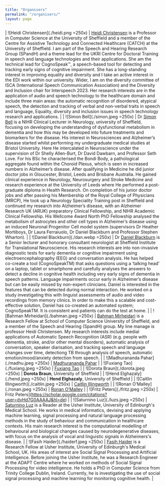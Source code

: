 ```yaml
---
title: "Organisers"
permalink: "/organisers/"
layout: page
---
```



|  ![Heidi Christensen](./heidi.png =250x)   | [Heidi Christensen](https://scholar.google.co.uk/citations?user=5ccB6BcAAAAJ&hl=en) is a Professor in Computer Science at the University of Sheffield and a member of the Centre for Assistive Technology and Connected Healthcare (CATCH) at the University of Sheffield. I am part of the Speech and Hearing Research Group (SPandH) and a theme lead for the UKRI Centre for Doctoral Training in speech and language technologies and their applications. She am the technical lead for CognoSpeak™, a speech-based tool for detecting and tracking early signs of cognitive impairment. She has a long-standing interest in improving equality and diversity and I take an active interest in the EDI work within our university. Wider, I am on the diversity committee of ISCA (International Speech Communication Association) and the Diversity and Inclusion chair for Interspeech 2023. Her research interests are in the application of audio and speech technology to the healthcare domain and include three main areas: the automatic recognition of disordered, atypical speech, the detection and tracking of verbal and non-verbal traits in speech and language, Equality, diversity and inclusion issues in speech technology research and applications.      |
| ![Simon Bell](./simon.jpeg =250x)        |   Dr [Simon Bell](https://scholar.google.co.uk/citations?user=ncnEETQAAAAJ&hl=en) is a NIHR Clinical Lecturer in Neurology, university of Sheffield, focusing on developing the understanding of dysfunctional metabolism in dementia and how this may be developed into future treatments and biomarkers for the disease. His interest in Neurosciences and Alzheimer’s disease started whilst performing my undergraduate medical studies at Bristol University. Here He intercalated in Neuroscience under the supervision of Dr Shelly Allen-Burt, Dr David Dawbarn, and Professor Seth Love. For his BSc he characterised the Bondi Body, a pathological aggregate found within the Choroid Plexus, which is seen in increased numbers in Alzheimer’s disease. After qualifying in Medicine he did junior doctor jobs in Gloucester, Bristol, Leeds and Brisbane Australia. He gained clinical experience in Neurology, Neurosurgery and Stroke Medicine and research experience at the University of Leeds where He performed a post-graduate diploma in Health Research.  On completion of his junior doctor jobs and after passing his Membership of the Royal College of Physicians (MRCP), He took up a Neurology Speciality Training post in Sheffield and continued my research into Alzheimer’s disease, with an Alzheimer Research UK (ARUK) preparatory Clinical Fellowship, and NIHR Academic Clinical Fellowship. His Wellcome 4ward North PhD Fellowship analysed the metabolism of astrocytes and other cell types in Alzheimer’s disease using an induced Neuronal Progenitor Cell model system (supervisors Dr Heather Mortiboys, Dr Laura Ferraiuolo, Dr Daniel Blackburn and Professor Stephen Wharton).       |
| ![Daniel Blackburn](./dan.webp =250x)        | Dr [Daniel Blackburn](https://scholar.google.co.uk/citations?user=WbGA3voAAAAJ&hl=en) is a Senior lecturer and honorary consultant neurologist at Sheffield Institute for Translational Neuroscience. His research interests are into non-invasive diagnostic tests for early dementia or cognitive impairment using electroencephalography (EEG) and conversation analysis. He has helped co-create a tool (CognoSpeakTM) that asks questions using a ‘talking head’ on a laptop, tablet or smartphone and carefully analyses the answers to detect a decline in cognitive health including very early signs of dementia in speech patterns. Language impairments occur early in Alzheimer’s disease but can be easily missed by non-expert clinicians. Daniel is interested in the features that can be detected during normal interaction. He worked on a study investigating this with linguist assessments of audio and video recordings from memory clinics. In order to make this a scalable and cost-effective solution, Daniel has co-created an automated system; CognoSpeakTM. It is consistent and patients can do the test at home.         |
|   ![Bahman Mirheidari](./bahman.jpeg =250x)     | [Bahman Mirheidari](https://scholar.google.com/citations?user=YSEWTLsAAAAJ&hl=en) is a Research Fellow at School of Computer Science University of Sheffield, and a member of the Speech and Hearing (SpandH) group. My line manage is professor Heidi Christensen. My research interests include medial applications of Automatic Speech Recognition (ASR) (e.g. people with dementia, stroke, and/or other mental disorders), automatic analysis of conversation, speaker diarisation, and tracking speech and language changes over time, detectiong TB through analysis of speech, automatic emotion/mood/anxiety detection from speech.       |
|   ![Madhurananda Pahar](./madhu.jpeg =250x)       | [Madhurananda Pahar](https://scholar.google.com/citations?user=P2clDtkAAAAJ&hl=en)     |
|   ![Fuxiang Tao](./fuxiang.jpeg =250x)       | [Fuxiang Tao](https://scholar.google.com/citations?user=YSEWTLsAAAAJ&hl=en)          |
|   ![Dorota Braun](./dorota.jpeg =250x)       | **Dorota Braun**, University of Sheffield        |
|   ![Hend Elghazaly](./hend.jpeg =250x)     | **Hend Elghazaly**, University of Sheffield         |
|  ![Caitlin Illingworth](./caitlin.jpeg =250x)        | [Caitlin Illingworth](https://scholar.google.com/citations?user=u8vNKC0AAAAJ&hl=en)         |
|  ![Ronan O’Malley](./ronan.jpeg =250x)        | [Ronan O’Malley](https://www.researchgate.net/scientific-contributions/Ronan-OMalley-2135837606)         |
| ![Fritz Peters](./fritz.jpeg =250x)        | Fritz Peters](https://scholar.google.com/citations?user=dvHd7G0AAAAJ&hl=de)          |
| ![Saturnino Luz](./luzs.jpeg =250x)        | [Saturnino Luz](https://scholar.google.com/citations?user=R2C9R8oAAAAJ&hl=en) is a Reader at the Usher Institute, University of Edinburgh's Medical School. He works in medical informatics, devising and applying machine learning, signal processing and natural language processing methods in the study of behaviour and communication in healthcare contexts. His main research interest is the computational modelling of behavioural and biological changes caused by neurodegenerative diseases, with focus on the analysis of vocal and linguistic signals in Alzheimers's disease.        |
| ![Fasih Haider](./haiderf.jpeg =250x)         | [Fasih Haider](https://scholar.google.com/citations?user=9xYJHP8AAAAJ&hl=en)  is a Research Fellow at Usher Institute, University of Edinburgh's Medical School, UK. His areas of interest are Social Signal Processing and Artificial Intelligence. Before joining the Usher Institute, he was a Research Engineer at the ADAPT Centre where he worked on methods of Social Signal Processing for video intelligence. He holds a PhD in Computer Science from Trinity College Dublin, Ireland. Currently, he is investigating the use of social signal processing and machine learning for monitoring cognitive health.         |

